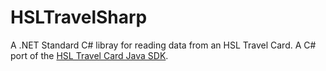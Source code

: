 # HSLTravelSharp
A .NET Standard C# libray for reading data from an HSL Travel Card. A C# port of the [HSL Travel Card Java SDK](https://github.com/hsldevcom/hsl-card-java).

